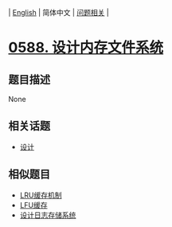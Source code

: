
| [English](README_EN.md) | 简体中文 | [问题相关](QUESTION.md) |
# [0588. 设计内存文件系统](https://leetcode-cn.com/problems/design-in-memory-file-system/)
## 题目描述
None
## 相关话题
- [设计](https://leetcode-cn.com/tag/design)
## 相似题目
- [LRU缓存机制](../0146/README.md)
- [LFU缓存](../0460/README.md)
- [设计日志存储系统](../0635/README.md)
